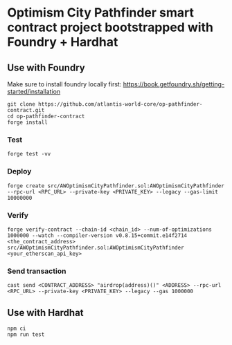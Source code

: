 
# Optimism City Pathfinder smart contract project bootstrapped with Foundry + Hardhat

## Use with Foundry

Make sure to install foundry locally first: https://book.getfoundry.sh/getting-started/installation

```
git clone https://github.com/atlantis-world-core/op-pathfinder-contract.git
cd op-pathfinder-contract
forge install
```
### Test

```
forge test -vv
```

### Deploy

```
forge create src/AWOptimismCityPathfinder.sol:AWOptimismCityPathfinder --rpc-url <RPC_URL> --private-key <PRIVATE_KEY> --legacy --gas-limit 10000000
```

### Verify
```
forge verify-contract --chain-id <chain_id> --num-of-optimizations 1000000 --watch --compiler-version v0.8.15+commit.e14f2714 <the_contract_address> src/AWOptimismCityPathfinder.sol:AWOptimismCityPathfinder <your_etherscan_api_key>
```

### Send transaction

```
cast send <CONTRACT_ADDRESS> "airdrop(address)()" <ADDRESS> --rpc-url <RPC_URL> --private-key <PRIVATE_KEY> --legacy --gas 1000000
```

## Use with Hardhat

```
npm ci
npm run test
```